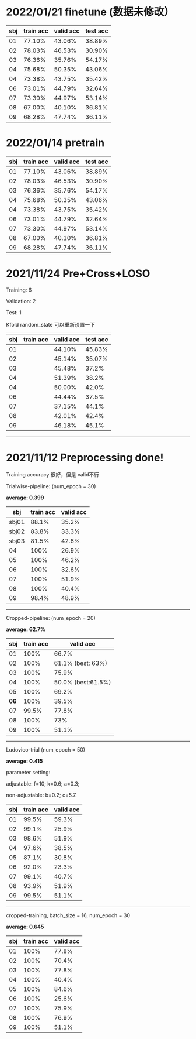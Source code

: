 # 2022/01/21 finetune (数据未修改）

| sbj  | train acc | valid acc | test acc | 
| ---- | --------- | ----------| -------- |
| 01 | 77.10% | 43.06% | 38.89% |
| 02 | 78.03% | 46.53% | 30.90% | 
| 03 | 76.36% | 35.76% | 54.17% |
| 04 | 75.68% | 50.35% | 43.06% |
| 04 | 73.38% | 43.75% | 35.42% |
| 06 | 73.01% | 44.79% | 32.64% |
| 07 | 73.30% | 44.97% | 53.14% |
| 08 | 67.00% | 40.10% | 36.81% |
| 09 | 68.28% | 47.74% | 36.11% |

# 2022/01/14 pretrain 

| sbj  | train acc | valid acc | test acc | 
| ---- | --------- | ----------| -------- |
| 01 | 77.10% | 43.06% | 38.89% |
| 02 | 78.03% | 46.53% | 30.90% | 
| 03 | 76.36% | 35.76% | 54.17% |
| 04 | 75.68% | 50.35% | 43.06% |
| 04 | 73.38% | 43.75% | 35.42% |
| 06 | 73.01% | 44.79% | 32.64% |
| 07 | 73.30% | 44.97% | 53.14% |
| 08 | 67.00% | 40.10% | 36.81% |
| 09 | 68.28% | 47.74% | 36.11% |

# 2021/11/24 Pre+Cross+LOSO

Training: 6

Validation: 2

Test: 1 

Kfold random_state 可以重新设置一下

| sbj  | train acc | valid acc | test acc | 
| ---- | --------- | ----------| -------- |
| 01 | | 44.10% | 45.83% |
| 02 | | 45.14% | 35.07% | 
| 03 | | 45.48% | 37.2% |
| 04 | | 51.39% | 38.2% |
| 04 | | 50.00% | 42.0% |
| 06 | | 44.44% | 37.5% |
| 07 | | 37.15% | 44.1% |
| 08 | | 42.01% | 42.4% |
| 09 | | 46.18% | 45.1% |

---




# 2021/11/12 Preprocessing done! 

Training accuracy 很好，但是 valid不行

Trialwise-pipeline: (num_epoch = 30)

**average: 0.399**

| sbj  | train acc | valid acc |
| ---- | --------- | ----------|
| sbj01 | 88.1% | 35.2% |
| sbj02 | 83.8% | 33.3% |
| sbj03 | 81.5% | 42.6% |
| 04 | 100% | 26.9% |
| 05 | 100% | 46.2% |
| 06 | 100% | 32.6% |
| 07 | 100% | 51.9% |
| 08 | 100% | 40.4% |
| 09 | 98.4% | 48.9% |

---

Cropped-pipeline: (num_epoch = 20)

**average: 62.7%**

| sbj  | train acc | valid acc |
| ---- | --------- | ----------|
| 01 | 100% | 66.7% |
| 02 | 100% | 61.1% (best: 63%)|
| 03 | 100% | 75.9% |
| 04 | 100% | 50.0% (best:61.5%) |
| 05 | 100% | 69.2% |
| **06** | 100% | 39.5% |
| 07 | 99.5% | 77.8% |
| 08 | 100% | 73% |
| 09 | 100% | 51.1% |

---

Ludovico-trial (num_epoch = 50)

**average: 0.415**

parameter setting: 

adjustable: f=10; k=0.6; a=0.3; 

non-adjustable: b=0.2; c=5.7.

| sbj | train acc | valid acc|
| --- | --- | --- |
| 01 | 99.5% | 59.3% |
| 02 | 99.1% | 25.9% |
| 03 | 98.6% | 51.9% |
| 04 | 97.6% | 38.5% |
| 05 | 87.1% | 30.8% |
| 06 | 92.0% | 23.3% |
| 07 | 99.1% | 40.7% |
| 08 | 93.9% | 51.9% |
| 09 | 99.5% | 51.1% | 

---

cropped-training, batch_size = 16, num_epoch = 30

**average: 0.645**

| sbj | train acc | valid acc |
| --- | --- | --- |
| 01 | 100% | 77.8% |
| 02 | 100% | 70.4% |
| 03 | 100% | 77.8% |
| 04 | 100% | 40.4% |
| 05 | 100% | 84.6% |
| 06 | 100% | 25.6% |
| 07 | 100% | 75.9% |
| 08 | 100% | 76.9% |
| 09 | 100% | 51.1% |


